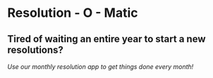 # Resolution - O - Matic

## Tired of waiting an entire year to start a new resolutions?
*Use our monthly resolution app to get things done every month!*
